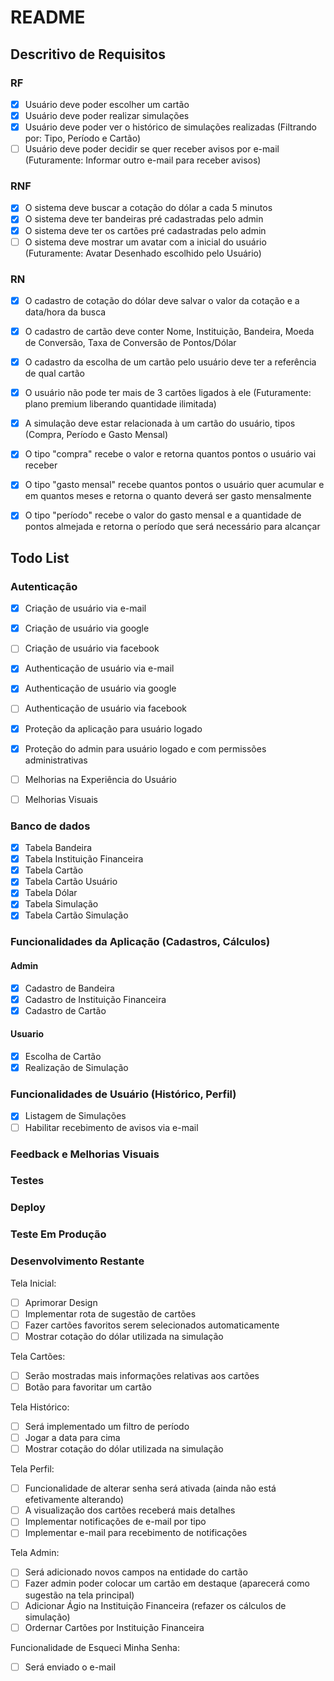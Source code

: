 # README

## Descritivo de Requisitos

### RF

- [x] Usuário deve poder escolher um cartão
- [x] Usuário deve poder realizar simulações
- [x] Usuário deve poder ver o histórico de simulações realizadas (Filtrando por: Tipo, Período e Cartão)
- [ ] Usuário deve poder decidir se quer receber avisos por e-mail (Futuramente: Informar outro e-mail para receber avisos)

### RNF

- [x] O sistema deve buscar a cotação do dólar a cada 5 minutos
- [x] O sistema deve ter bandeiras pré cadastradas pelo admin
- [x] O sistema deve ter os cartões pré cadastradas pelo admin
- [ ] O sistema deve mostrar um avatar com a inicial do usuário (Futuramente: Avatar Desenhado escolhido pelo Usuário)

### RN

- [x] O cadastro de cotação do dólar deve salvar o valor da cotação e a data/hora da busca
- [x] O cadastro de cartão deve conter Nome, Instituição, Bandeira, Moeda de Conversão, Taxa de Conversão de Pontos/Dólar
- [x] O cadastro da escolha de um cartão pelo usuário deve ter a referência de qual cartão
- [x] O usuário não pode ter mais de 3 cartões ligados à ele (Futuramente: plano premium liberando quantidade ilimitada)

- [x] A simulação deve estar relacionada à um cartão do usuário, tipos (Compra, Período e Gasto Mensal)
- [x] O tipo "compra" recebe o valor e retorna quantos pontos o usuário vai receber
- [x] O tipo "gasto mensal" recebe quantos pontos o usuário quer acumular e em quantos meses e retorna o quanto deverá ser gasto mensalmente
- [x] O tipo "período" recebe o valor do gasto mensal e a quantidade de pontos almejada e retorna o período que será necessário para alcançar

## Todo List

### Autenticação

- [x] Criação de usuário via e-mail
- [x] Criação de usuário via google
- [ ] Criação de usuário via facebook

- [x] Authenticação de usuário via e-mail
- [x] Authenticação de usuário via google
- [ ] Authenticação de usuário via facebook

- [x] Proteção da aplicação para usuário logado
- [x] Proteção do admin para usuário logado e com permissões administrativas

- [ ] Melhorias na Experiência do Usuário
- [ ] Melhorias Visuais

### Banco de dados

- [x] Tabela Bandeira
- [x] Tabela Instituição Financeira
- [x] Tabela Cartão
- [x] Tabela Cartão Usuário
- [x] Tabela Dólar
- [x] Tabela Simulação
- [x] Tabela Cartão Simulação

### Funcionalidades da Aplicação (Cadastros, Cálculos)

#### Admin

- [x] Cadastro de Bandeira
- [x] Cadastro de Instituição Financeira
- [x] Cadastro de Cartão

#### Usuario

- [x] Escolha de Cartão
- [x] Realização de Simulação

### Funcionalidades de Usuário (Histórico, Perfil)

- [x] Listagem de Simulações
- [ ] Habilitar recebimento de avisos via e-mail

### Feedback e Melhorias Visuais

### Testes

### Deploy

### Teste Em Produção

### Desenvolvimento Restante

Tela Inicial:

- [ ] Aprimorar Design
- [ ] Implementar rota de sugestão de cartões
- [ ] Fazer cartões favoritos serem selecionados automaticamente
- [ ] Mostrar cotação do dólar utilizada na simulação

Tela Cartões:

- [ ] Serão mostradas mais informações relativas aos cartões
- [ ] Botão para favoritar um cartão

Tela Histórico:

- [ ] Será implementado um filtro de período
- [ ] Jogar a data para cima
- [ ] Mostrar cotação do dólar utilizada na simulação

Tela Perfil:

- [ ] Funcionalidade de alterar senha será ativada (ainda não está efetivamente alterando)
- [ ] A visualização dos cartões receberá mais detalhes
- [ ] Implementar notificações de e-mail por tipo
- [ ] Implementar e-mail para recebimento de notificações

Tela Admin:

- [ ] Será adicionado novos campos na entidade do cartão
- [ ] Fazer admin poder colocar um cartão em destaque (aparecerá como sugestão na tela principal)
- [ ] Adicionar Ágio na Instituição Financeira (refazer os cálculos de simulação)
- [ ] Ordernar Cartões por Instituição Financeira

Funcionalidade de Esqueci Minha Senha:

- [ ] Será enviado o e-mail
